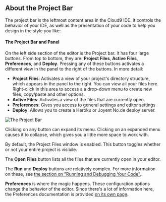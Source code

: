 ## About the Project Bar

The project bar is the leftmost content area in the Cloud9 IDE. It controls the behavior of your IDE, as well as the presentation of your code to help you design in the style you like:

#### The Project Bar and Panel

On the left side section of the editor is the Project bar. It has four large buttons. From top to bottom, they are: **Project Files**, **Active Files**, **Preferences**, and **Deploy**. Pressing any of these buttons activates a different view in the panel to the right of the buttons. In more detail:

* **Project Files**: Activates a view of your project's directory structure, which appears in the panel to the right. You can view all your files here. Right-click in this area to access a a drop-down menu to create new files, copy/paste and other options.
* **Active Files**: Activates a view of the files that are currently open.
* **Preferences**: Gives you access to general settings and editor settings
* **Deploy**: Allows you to create a Heroku or Joyent No.de deploy server.


![The Project Bar](./images/project_bar.png)

Clicking on any button can expand its menu. Clicking on an expanded menu causes it to collapse, which gives you a little more space to work with.

By default, the Project Files window is enabled. This button toggles whether or not your entire project is visibile.

The **Open Files** button lists all the files that are currently open in your editor.

The **Run** and **Deploy** buttons are relatively complex. For more information on these, see [the section on "Running and Debugging Your Code".](./running_and_debugging_your_code.html).

**Preferences** is where the magic happens. These configuration options change the behavior of the editor. Since there's a lot of information here, the Preferences documentation is provided [on its own page](ide_preferences.html).